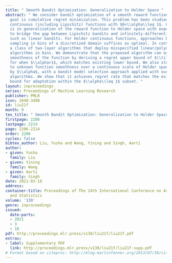 ```yaml
---
title: " Smooth Bandit Optimization: Generalization to Holder Space "
abstract: " We consider bandit optimization of a smooth reward function, where the
  goal is cumulative regret minimization. This problem has been studied for $\\alpha$-Holder
  continuous (including Lipschitz) functions with $0<\\alpha\\leq 1$. Our main result
  is in generalization of the reward function to Holder space with exponent $\\alpha>1$
  to bridge the gap between Lipschitz bandits and infinitely-differentiable models
  such as linear bandits. For Holder continuous functions, approaches based on random
  sampling in bins of a discretized domain suffices as optimal. In contrast, we propose
  a class of two-layer algorithms that deploy misspecified linear/polynomial bandit
  algorithms in bins. We demonstrate that the proposed algorithm can exploit higher-order
  smoothness of the function by deriving a regret upper bound of $\\tilde{O}(T^\\frac{d+\\alpha}{d+2\\alpha})$
  for when $\\alpha>1$, which matches existing lower bound. We also study adaptation
  to unknown function smoothness over a continuous scale of Holder spaces indexed
  by $\\alpha$, with a bandit model selection approach applied with our proposed two-layer
  algorithms. We show that it achieves regret rate that matches the existing lower
  bound for adaptation within the $\\alpha\\leq 1$ subset. "
layout: inproceedings
series: Proceedings of Machine Learning Research
publisher: PMLR
issn: 2640-3498
id: liu21f
month: 0
tex_title: " Smooth Bandit Optimization: Generalization to Holder Space "
firstpage: 2206
lastpage: 2214
page: 2206-2214
order: 2206
cycles: false
bibtex_author: Liu, Yusha and Wang, Yining and Singh, Aarti
author:
- given: Yusha
  family: Liu
- given: Yining
  family: Wang
- given: Aarti
  family: Singh
date: 2021-03-18
address:
container-title: Proceedings of The 24th International Conference on Artificial Intelligence
  and Statistics
volume: '130'
genre: inproceedings
issued:
  date-parts:
  - 2021
  - 3
  - 18
pdf: http://proceedings.mlr.press/v130/liu21f/liu21f.pdf
extras:
- label: Supplementary PDF
  link: http://proceedings.mlr.press/v130/liu21f/liu21f-supp.pdf
# Format based on citeproc: http://blog.martinfenner.org/2013/07/30/citeproc-yaml-for-bibliographies/
---
```

